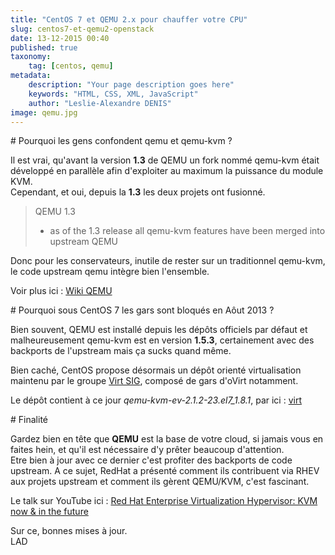 ```yaml
---
title: "CentOS 7 et QEMU 2.x pour chauffer votre CPU"
slug: centos7-et-qemu2-openstack
date: 13-12-2015 00:40
published: true
taxonomy:
    tag: [centos, qemu]
metadata:
    description: "Your page description goes here"
    keywords: "HTML, CSS, XML, JavaScript"
    author: "Leslie-Alexandre DENIS"
image: qemu.jpg
---
```

#<i class="fi-blind"></i> Pourquoi les gens confondent qemu et qemu-kvm ?

Il est vrai, qu'avant la version **1.3** de QEMU un fork nommé qemu-kvm était développé en parallèle afin d'exploiter au maximum la puissance du module KVM.  
Cependant, et oui, depuis la **1.3** les deux projets ont fusionné.  

>  QEMU 1.3
>  - as of the 1.3 release all qemu-kvm features have been merged into upstream QEMU

Donc pour les conservateurs, inutile de rester sur un traditionnel qemu-kvm, le code upstream qemu intègre bien l'ensemble.  

Voir plus ici : [Wiki QEMU](http://wiki.qemu.org/KVM)  

#<i class="fa fa-battery-quarter"></i> Pourquoi sous CentOS 7 les gars sont bloqués en Aôut 2013 ?

Bien souvent, QEMU est installé depuis les dépôts officiels par défaut et malheureusement qemu-kvm est en version **1.5.3**, certainement avec des backports de l'upstream mais ça sucks quand même.  

Bien caché, CentOS propose désormais un dépôt orienté virtualisation maintenu par le groupe [Virt SIG](https://wiki.centos.org/SpecialInterestGroup/Virtualization), composé de gars d'oVirt notamment.  

Le dépôt contient à ce jour *qemu-kvm-ev-2.1.2-23.el7_1.8.1*, par ici : [virt](http://mirror.centos.org/centos/7.1.1503/virt/x86_64/kvm-common/)  

#<i class="fa fa-fighter-jet"></i> Finalité

Gardez bien en tête que **QEMU** est la base de votre cloud, si jamais vous en faites hein, et qu'il est nécessaire d'y prêter beaucoup d'attention.  
Etre bien à jour avec ce dernier c'est profiter des backports de code upstream. A ce sujet, RedHat a présenté comment ils contribuent via RHEV aux projets upstream et comment ils gèrent QEMU/KVM, c'est fascinant.  

Le talk sur YouTube ici : [Red Hat Enterprise Virtualization Hypervisor: KVM now & in the future](https://youtu.be/bOeH-bjTSLw)  

Sur ce, bonnes mises à jour.  
LAD
